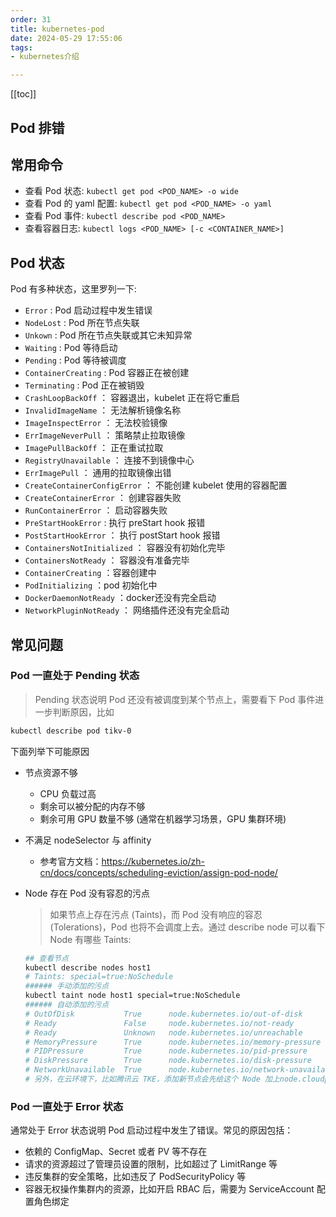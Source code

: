```yaml
---
order: 31
title: kubernetes-pod
date: 2024-05-29 17:55:06
tags:
- kubernetes介绍

---
```

[[toc]]

## Pod 排错

## 常用命令

- 查看 Pod 状态: `kubectl get pod <POD_NAME> -o wide`
- 查看 Pod 的 yaml 配置: `kubectl get pod <POD_NAME> -o yaml`
- 查看 Pod 事件: `kubectl describe pod <POD_NAME>`
- 查看容器日志: `kubectl logs <POD_NAME> [-c <CONTAINER_NAME>]`

## Pod 状态

Pod 有多种状态，这里罗列一下:

- `Error` : Pod 启动过程中发生错误
- `NodeLost` : Pod 所在节点失联
- `Unkown` : Pod 所在节点失联或其它未知异常
- `Waiting` : Pod 等待启动
- `Pending` : Pod 等待被调度
- `ContainerCreating` : Pod 容器正在被创建
- `Terminating` : Pod 正在被销毁
- `CrashLoopBackOff` ： 容器退出，kubelet 正在将它重启
- `InvalidImageName` ： 无法解析镜像名称
- `ImageInspectError` ： 无法校验镜像
- `ErrImageNeverPull` ： 策略禁止拉取镜像
- `ImagePullBackOff` ： 正在重试拉取
- `RegistryUnavailable` ： 连接不到镜像中心
- `ErrImagePull` ： 通用的拉取镜像出错
- `CreateContainerConfigError` ： 不能创建 kubelet 使用的容器配置
- `CreateContainerError` ： 创建容器失败
- `RunContainerError` ： 启动容器失败
- `PreStartHookError` : 执行 preStart hook 报错
- `PostStartHookError` ： 执行 postStart hook 报错
- `ContainersNotInitialized` ： 容器没有初始化完毕
- `ContainersNotReady` ： 容器没有准备完毕
- `ContainerCreating` ：容器创建中
- `PodInitializing` ：pod 初始化中
- `DockerDaemonNotReady` ：docker还没有完全启动
- `NetworkPluginNotReady` ： 网络插件还没有完全启动

## 常见问题

### Pod 一直处于 Pending 状态

> Pending 状态说明 Pod 还没有被调度到某个节点上，需要看下 Pod 事件进一步判断原因，比如

```bash
kubectl describe pod tikv-0
```

下面列举下可能原因

- 节点资源不够
  - CPU 负载过高
  - 剩余可以被分配的内存不够
  - 剩余可用 GPU 数量不够 (通常在机器学习场景，GPU 集群环境)
- 不满足 nodeSelector 与 affinity
  - 参考官方文档：<https://kubernetes.io/zh-cn/docs/concepts/scheduling-eviction/assign-pod-node/>
- Node 存在 Pod 没有容忍的污点
  > 如果节点上存在污点 (Taints)，而 Pod 没有响应的容忍 (Tolerations)，Pod 也将不会调度上去。通过 describe node 可以看下 Node 有哪些 Taints:

  ```bash
  ## 查看节点
  kubectl describe nodes host1
  # Taints: special=true:NoSchedule
  ###### 手动添加的污点
  kubectl taint node host1 special=true:NoSchedule
  ###### 自动添加的污点
  # OutOfDisk           True      node.kubernetes.io/out-of-disk            为 True 表示节点磁盘空间不够了
  # Ready               False     node.kubernetes.io/not-ready              为 False 表示节点不健康
  # Ready               Unknown   node.kubernetes.io/unreachable            为 Unknown 表示节点失联，在 node-monitor-grace-period 这么长的时间内没有上报状态 controller-manager 就会将 Node 状态置为 Unknown (默认 40s)
  # MemoryPressure      True      node.kubernetes.io/memory-pressure        为 True 表示节点内存压力大，实际可用内存很少
  # PIDPressure         True      node.kubernetes.io/pid-pressure           为 True 表示节点上运行了太多进程，PID 数量不够用了
  # DiskPressure        True      node.kubernetes.io/disk-pressure          为 True 表示节点上的磁盘可用空间太少了
  # NetworkUnavailable  True      node.kubernetes.io/network-unavailable    为 True 表示节点上的网络没有正确配置，无法跟其它 Pod 正常通信
  # 另外，在云环境下，比如腾讯云 TKE，添加新节点会先给这个 Node 加上node.cloudprovider.kubernetes.io/uninitialized 的污点，等 Node 初始化成功后才自动移除这个污点，避免 Pod 被调度到没初始化好的 Node 上。
  ```

### Pod 一直处于 Error 状态

通常处于 Error 状态说明 Pod 启动过程中发生了错误。常见的原因包括：

- 依赖的 ConfigMap、Secret 或者 PV 等不存在
- 请求的资源超过了管理员设置的限制，比如超过了 LimitRange 等
- 违反集群的安全策略，比如违反了 PodSecurityPolicy 等
- 容器无权操作集群内的资源，比如开启 RBAC 后，需要为 ServiceAccount 配置角色绑定
